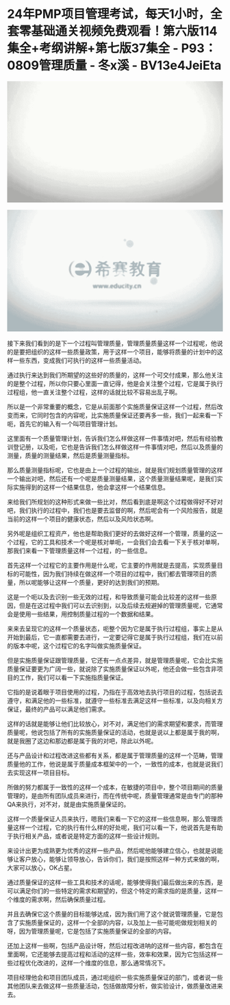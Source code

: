 # 24年PMP项目管理考试，每天1小时，全套零基础通关视频免费观看！第六版114集全+考纲讲解+第七版37集全 - P93：0809管理质量 - 冬x溪 - BV13e4JeiEta

![](img/6d556cffba99596a1bbdf1e78fbb4912_0.png)

![](img/6d556cffba99596a1bbdf1e78fbb4912_1.png)

接下来我们看到的是下一个过程叫管理质量，管理质量质量这样一个过程呢，他说的是要把组织的这样一些质量政策，用于这样一个项目，能够将质量的计划中的这样一些东西，变成我们可执行的这样一些质量活动。

通过执行来达到我们所期望的这些好的质量的，这样一个可交付成果，那么他关注的是整个过程，所以你只要心里面一直记得，他是会关注整个过程，它是属于执行过程组，他一直关注整个过程，这样的话就比较不容易出乱子啊。

所以是一个非常重要的概念，它是从前面那个实施质量保证这样一个过程，然后改变而来，它同时包含的内容呢，比实施质量保证还要再多一些，我们一起来看一下呃，首先它的输入有一个叫项目管理计划。

这里面有一个质量管理计划，告诉我们怎么样做这样一件事情对吧，然后有经验教训登记册，以及呃，它也是告诉我们怎么样做这样一件事情对吧，然后以及质量的测量，质量的测量结果，然后是质量测量指标。

那么质量测量指标呢，它也是由上一个过程的输出，就是我们规划质量管理的这样一个输出对吧，然后还有一个呢是质量测量结果，这个质量测量结果呢，是我们实际实施得到的这样一个结果信息，他会拿这样一个结果信息。

来给我们所规划的这种形式来做一些比对，然后看到底是啊这个过程做得好不好对吧，我们执行的过程中，我们也是要去监督的啊，然后呢会有一个风险报告，就是当前的这样一个项目的健康状态，然后以及风险状态啊。

另外呢是组织工程资产，他也是帮助我们更好的去做好这样一个管理，质量的这一个过程，它的工具和技术一个呢是核对单呃，一会我们会去看一下关于核对单啊，那我们来看一下管理质量这样一个过程，的一些信息。

首先这样一个过程它的主要作用是什么呢，它主要的作用就是去提高，实现质量目标的可能性，因为我们持续在做这样一个项目的过程中，我们都去管理项目的质量，所以呢能够让这样一个质量，更好的达到我们的预期。

这是一个呃以及去识别一些无效的过程，和导致质量可能会比较差的这样一些原因，但是在这过程中我们可以去识别到，以及后续去规避掉的管理质量呢，它通常会是使用一些结果，用控制质量过程的一个数据和结果。

来来去呈现它的这样一个质量状态，呃整个因为它是属于执行过程组，事实上是从开始到最后，它一直都需要去进行，一定要记得它是属于执行过程组，我们在以前的版本中呢，这个过程它的名字叫做实施质量保证。

但是实施质量保证跟管理质量，它还有一点点差异，就是管理质量呢，它会比实施质量保证要更为广阔一些，就说除了实施质量保证以外呢，他还会做一些包含非项目的工作，我们可以看一下实施指质量保证。

它指的是说着眼于项目使用的过程，乃指在于高效地去执行项目的过程，包括说去遵守，和满足他的一些标准，就遵守一些标准去满足这样一些标准，以及向相关方保证，最终的产品可以满足他们需求。

这样的话就是能够让他们比较放心，对不对，满足他们的需求期望和要求，而管理质量呢，他说包括了所有的实施质量保证的活动，也就是说以上都是属于我的啊，就是我圈了这边和那边都是属于我的对吧，除此以外呢。

还与产品设计和过程改进这些都有关系，都是属于管理质量的这样一个范畴，管理质量他的工作，他说是属于质量成本框架中的一个，一致性的成本，也就是说我们去实现这样一项目目标。

所做的努力都属于一致性的这样一个成本，在敏捷的项目中，整个项目期间的质量管理的，是由所有团队成员来进行，而在传统中呢，质量管理通常是由专门的那种QA来执行，对不对，就是由实施质量保证的。

这样一个质量保证人员来执行，嗯我们来看一下它的这样一些信息啊，那么管理质量这样一个过程，它的执行有什么样的好处呢，我们可以看一下，他说首先是有助于执行相关产品，或者说是特定方面的这样一些设计规则。

来设计出更为成熟更为优秀的这样一些产品，然后呢他能够建立信心，也就是说能够让客户放心，能够让领导放心，告诉你们，我们是按照这样一种方式来做的啊，大家可以放心，OK占星。

通过质量保证的这样一些工具和技术的话呢，能够使得我们最后做出来的东西，是可以满足你们的一些特定的需求和期望的，但这个特定的需求指的是质量，这样一个维度的需求啊，然后确保质量过程。

并且去确保它这个质量的目标能够达成，因为我们用了这个就说管理质量，它是包含了实施质量保证的，这样一个全部的内容，以及加上一些可能呃做规划相关的呀，因为管理质量呢，它是包括了实施质量保证的全部的内容。

还加上这样一些啊，包括产品设计呀，然后过程改进呐的这样一些内容，都包含在里面啊，它还能够去提高过程和活动的这样一些，效率和效果，因为它包括这样一些过程优化改进的，这样一个维度的信息，那么通常情况下。

项目经理他会和项目团队成员，通过呃组织一些实施质量保证的部门，或者说一些其他团队来去做这样一些质量活动，包括做故障分析，做实验设计，做质量改进来去。

